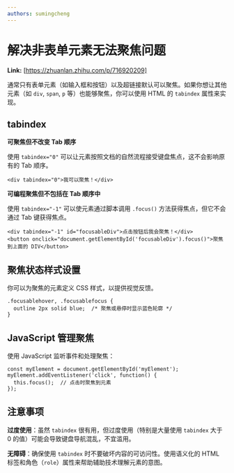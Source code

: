 ```yaml
---
authors: sumingcheng
---
```

# 解决非表单元素无法聚焦问题



 **Link:** [https://zhuanlan.zhihu.com/p/716920209]



通常只有表单元素（如输入框和按钮）以及超链接默认可以聚焦。如果你想让其他元素（如 `div`, `span`, `p` 等）也能够聚焦，你可以使用 HTML 的 `tabindex` 属性来实现。

## tabindex  

**可聚焦但不改变 Tab 顺序**

使用 `tabindex="0"` 可以让元素按照文档的自然流程接受键盘焦点，这不会影响原有的 Tab 顺序。

```
<div tabindex="0">我可以聚焦！</div>
```

**可编程聚焦但不包括在 Tab 顺序中**

使用 `tabindex="-1"` 可以使元素通过脚本调用 `.focus()` 方法获得焦点，但它不会通过 Tab 键获得焦点。

```
<div tabindex="-1" id="focusableDiv">点击按钮后我会聚焦！</div>
<button onclick="document.getElementById('focusableDiv').focus()">聚焦到上面的 DIV</button>
```
## 聚焦状态样式设置  

你可以为聚焦的元素定义 CSS 样式，以提供视觉反馈。

```
.focusablehover, .focusablefocus {
  outline 2px solid blue;  /* 聚焦或悬停时显示蓝色轮廓 */
}
```
## JavaScript 管理聚焦  

使用 JavaScript 监听事件和处理聚焦：

```
const myElement = document.getElementById('myElement');
myElement.addEventListener('click', function() {
  this.focus();  // 点击时聚焦到元素
});

```
## 注意事项  

**过度使用**：虽然 `tabindex` 很有用，但过度使用（特别是大量使用 `tabindex` 大于 0 的值）可能会导致键盘导航混乱，不宜滥用。

**无障碍**：确保使用 `tabindex` 时不要破坏内容的可访问性。使用语义化的 HTML 标签和角色（`role`）属性来帮助辅助技术理解元素的意图。


